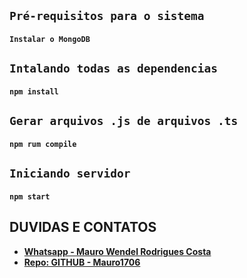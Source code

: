 ## `Pré-requisitos para o sistema`
#### `Instalar o MongoDB`

## `Intalando todas as dependencias`
#### `npm install`

## `Gerar arquivos .js de arquivos .ts`
#### `npm rum compile`

## `Iniciando servidor`
#### `npm start`


## DUVIDAS E CONTATOS
- **[Whatsapp - Mauro Wendel Rodrigues Costa ](https://api.whatsapp.com/send?phone=5561983486393)**
- **[Repo: GITHUB - Mauro1706 ](https://github.com/Mauro1706)**
